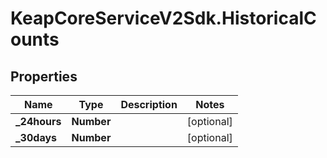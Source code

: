 # KeapCoreServiceV2Sdk.HistoricalCounts

## Properties

Name | Type | Description | Notes
------------ | ------------- | ------------- | -------------
**_24hours** | **Number** |  | [optional] 
**_30days** | **Number** |  | [optional] 


